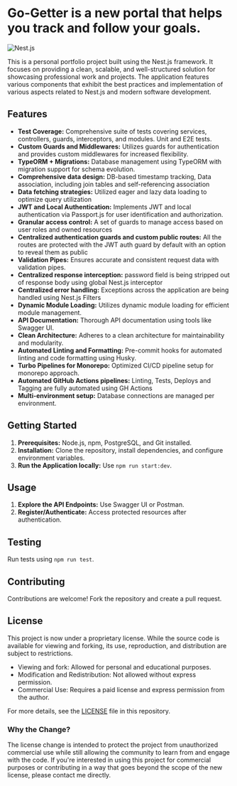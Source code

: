 # Go-Getter is a new portal that helps you track and follow your goals.

![Nest.js](https://nestjs.com/img/logo_text.svg)

This is a personal portfolio project built using the Nest.js framework. It focuses on providing a clean, scalable, and well-structured solution for showcasing professional work and projects. The application features various components that exhibit the best practices and implementation of various aspects related to Nest.js and modern software development.

## Features

- **Test Coverage:** Comprehensive suite of tests covering services, controllers, guards, interceptors, and modules. Unit and E2E tests.
- **Custom Guards and Middlewares:** Utilizes guards for authentication and provides custom middlewares for increased flexibility.
- **TypeORM + Migrations:** Database management using TypeORM with migration support for schema evolution.
- **Comprehensive data design:** DB-based timestamp tracking, Data association, including join tables and self-referencing association 
- **Data fetching strategies:** Utilized eager and lazy data loading to optimize query utilization
- **JWT and Local Authentication:** Implements JWT and local authentication via Passport.js for user identification and authorization.
- **Granular access control:** A set of guards to manage access based on user roles and owned resources
- **Centralized authentication guards and custom public routes:** All the routes are protected with the JWT auth guard by default with an option to reveal them as public
- **Validation Pipes:** Ensures accurate and consistent request data with validation pipes.
- **Centralized response interception:** password field is being stripped out of response body using global Nest.js interceptor
- **Centralized error handling:** Exceptions across the application are being handled using Nest.js Filters
- **Dynamic Module Loading:** Utilizes dynamic module loading for efficient module management.
- **API Documentation:** Thorough API documentation using tools like Swagger UI.
- **Clean Architecture:** Adheres to a clean architecture for maintainability and modularity.
- **Automated Linting and Formatting:** Pre-commit hooks for automated linting and code formatting using Husky.
- **Turbo Pipelines for Monorepo:** Optimized CI/CD pipeline setup for monorepo approach.
- **Automated GitHub Actions pipelines:** Linting, Tests, Deploys and Tagging are fully automated using GH Actions
- **Multi-environment setup:** Database connections are managed per environment.

## Getting Started

1. **Prerequisites:** Node.js, npm, PostgreSQL, and Git installed.
2. **Installation:** Clone the repository, install dependencies, and configure environment variables.
3. **Run the Application locally:** Use `npm run start:dev`.

## Usage

1. **Explore the API Endpoints:** Use Swagger UI or Postman.
2. **Register/Authenticate:** Access protected resources after authentication.

## Testing

Run tests using `npm run test`.

## Contributing

Contributions are welcome! Fork the repository and create a pull request.

## License

This project is now under a proprietary license. While the source code is available for viewing and forking, its use, reproduction, and distribution are subject to restrictions.

- Viewing and fork: Allowed for personal and educational purposes.
- Modification and Redistribution: Not allowed without express permission.
- Commercial Use: Requires a paid license and express permission from the author.

For more details, see the [LICENSE](LICENSE) file in this repository.

### Why the Change?

The license change is intended to protect the project from unauthorized commercial use while still allowing the community to learn from and engage with the code. If you're interested in using this project for commercial purposes or contributing in a way that goes beyond the scope of the new license, please contact me directly.